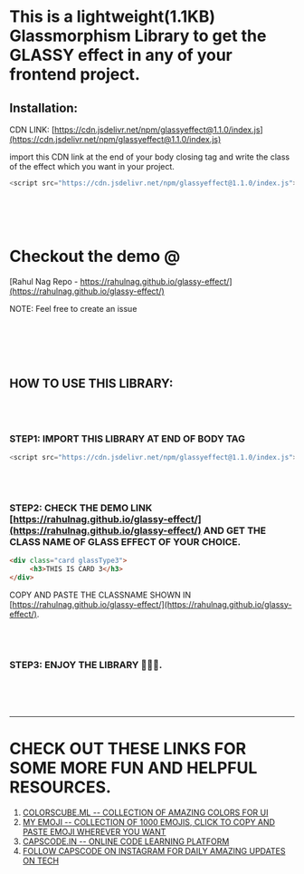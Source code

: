 # This is a lightweight(1.1KB) Glassmorphism Library to get the GLASSY effect in any of your frontend project.

## Installation:
CDN LINK:
[https://cdn.jsdelivr.net/npm/glassyeffect@1.1.0/index.js](https://cdn.jsdelivr.net/npm/glassyeffect@1.1.0/index.js)

import this CDN link at the end of your body closing tag and write the class of the effect which you want in your project.
```javascript
<script src="https://cdn.jsdelivr.net/npm/glassyeffect@1.1.0/index.js"></script>
```

<br/>
<br/>
<br/>

# Checkout the demo @ 
[Rahul Nag Repo - https://rahulnag.github.io/glassy-effect/](https://rahulnag.github.io/glassy-effect/)

NOTE: Feel free to create an issue

<br/>
<br/>
<br/>
<br/>

## HOW TO USE THIS LIBRARY:

<br/>
<br/>

### STEP1: IMPORT THIS LIBRARY AT END OF BODY TAG 
```javascript
<script src="https://cdn.jsdelivr.net/npm/glassyeffect@1.1.0/index.js"></script>
```

<br/>
<br/>

### STEP2: CHECK THE DEMO LINK [https://rahulnag.github.io/glassy-effect/](https://rahulnag.github.io/glassy-effect/) AND GET THE CLASS NAME OF GLASS EFFECT OF YOUR CHOICE.
```HTML
<div class="card glassType3">
     <h3>THIS IS CARD 3</h3>
</div>
```
COPY AND PASTE THE CLASSNAME SHOWN IN [https://rahulnag.github.io/glassy-effect/](https://rahulnag.github.io/glassy-effect/).

<br/>
<br/>

### STEP3: ENJOY THE LIBRARY 🥳🥳🥳.

<br/>
<br/>
<br/>

--------
# CHECK OUT THESE LINKS FOR SOME MORE FUN AND HELPFUL RESOURCES.
1. [COLORSCUBE.ML -- COLLECTION OF AMAZING COLORS FOR UI](https://www.colorscube.ml/)
2. [MY EMOJI -- COLLECTION OF 1000 EMOJIS, CLICK TO COPY AND PASTE EMOJI WHEREVER YOU WANT](https://www.myemoji.ml/)
3. [CAPSCODE.IN -- ONLINE CODE LEARNING PLATFORM](https://www.capscode.in/#/)
4. [FOLLOW CAPSCODE ON INSTAGRAM FOR DAILY AMAZING UPDATES ON TECH](https://www.instagram.com/capscode.in/)
